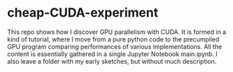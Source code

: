 # cheap-CUDA-experiment
This repo shows how I discover GPU parallelism with CUDA.
It is formed in a kind of tutorial, where I move from a pure python code to the
precumpiled GPU program comparing performances of various implementations.
All the content is essentially gathered in a single Jupyter Notebook main.ipynb.
I also leave a folder with my early sketches, but without much description. 